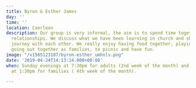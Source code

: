 ```yaml
---
title: Byron & Esther James
day: ''
time: ''
location: Caerleon
description: Our group is very informal, the aim is to spend time together and build
  relationships. We discuss what we have been learning in church and share our faith
  journey with each other. We really enjoy having food together, playing games and
  going out together as families, to picnic and have fun.
image: "/v1565123187/byron-esther_umhnlv.png"
date: '2019-04-24T14:13:14.000+00:00'
when: Sunday evenings at 7:30pm for adults (2nd week of the month) and Sunday afternoons
  at 1:30pm for families ( 4th week of the month).

---
```

